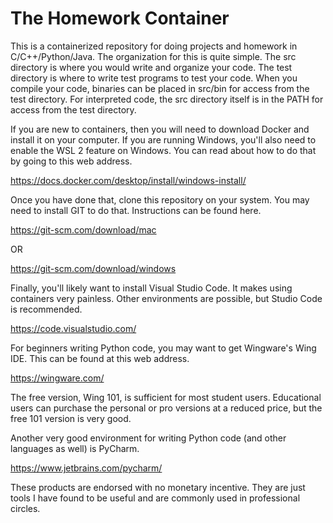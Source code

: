 # The Homework Container

This is a containerized repository for doing projects and homework in
C/C++/Python/Java. The organization for this is quite simple. The src
directory is where you would write and organize your code. The test
directory is where to write test programs to test your code. When
you compile your code, binaries can be placed in src/bin for access
from the test directory. For interpreted code, the src directory itself
is in the PATH for access from the test directory.

If you are new to containers, then you will need to download Docker and
install it on your computer. If you are running Windows, you'll also need to
enable the WSL 2 feature on Windows. You can read about how to do that by
going to this web address.

https://docs.docker.com/desktop/install/windows-install/

Once you have done that, clone this repository on your system. You may need to
install GIT to do that. Instructions can be found here.

https://git-scm.com/download/mac

OR

https://git-scm.com/download/windows

Finally, you'll likely want to install Visual Studio Code. It makes using
containers very painless. Other environments are possible, but Studio Code
is recommended.

https://code.visualstudio.com/

For beginners writing Python code, you may want to get Wingware's Wing IDE.
This can be found at this web address.

https://wingware.com/

The free version, Wing 101, is sufficient for most student users. Educational
users can purchase the personal or pro versions at a reduced price, but the
free 101 version is very good.

Another very good environment for writing Python code (and other languages as
well) is PyCharm.

https://www.jetbrains.com/pycharm/

These products are endorsed with no monetary incentive. They are just tools
I have found to be useful and are commonly used in professional circles.
